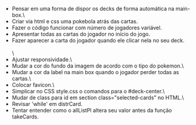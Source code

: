 - Pensar em uma forma de dispor os decks de forma automática na main-box.\
- Criar via html e css uma pokebola atrás das cartas.  
- Fazer o código funcionar com número de jogadores variável.  
- Apresentar todas as cartas do jogador no início do jogo.<br>
- Fazer aparecer a carta do jogador quando ele clicar nela no seu deck.\
\
\
- Ajustar responsividade.\
- Mudar a cor do fundo da imagem de acordo com o tipo do pokemon.\
- Mudar a cor da label na main box quando o jogador perder todas as cartas.\
- Colocar favicon.\
- Simplicar no CSS style.css o comandos para o #deck-center.\
- Mudar de class para id em section class="selected-cards" no HTML.\
- Revisar 'while' em distrCard.<br>
- Tentar entender como o allListPl altera seu valor antes da função takeCards.